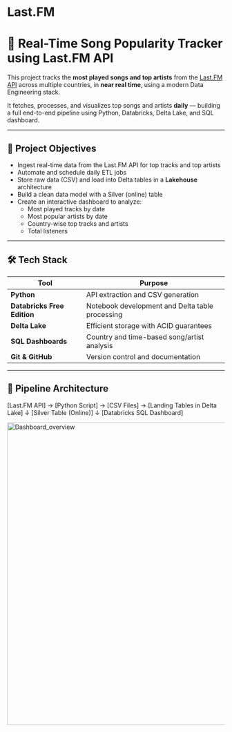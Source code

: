 # Last.FM

# 🎵 Real-Time Song Popularity Tracker using Last.FM API

This project tracks the **most played songs and top artists** from the [Last.FM API](https://www.last.fm/api) across multiple countries, in **near real time**, using a modern Data Engineering stack.

It fetches, processes, and visualizes top songs and artists **daily** — building a full end-to-end pipeline using Python, Databricks, Delta Lake, and SQL dashboard.

---

## 🚀 Project Objectives

- Ingest real-time data from the Last.FM API for top tracks and top artists
- Automate and schedule daily ETL jobs
- Store raw data (CSV) and load into Delta tables in a **Lakehouse** architecture
- Build a clean data model with a Silver (online) table
- Create an interactive dashboard to analyze:
  - Most played tracks by date
  - Most popular artists by date
  - Country-wise top tracks and artists
  - Total listeners

---

## 🛠️ Tech Stack

| Tool | Purpose |
|------|---------|
| **Python** | API extraction and CSV generation |
| **Databricks Free Edition** | Notebook development and Delta table processing |
| **Delta Lake** | Efficient storage with ACID guarantees |
| **SQL Dashboards** | Country and time-based song/artist analysis |
| **Git & GitHub** | Version control and documentation |

---

## 🧩 Pipeline Architecture

[Last.FM API] → [Python Script] → [CSV Files] → [Landing Tables in Delta Lake]
↓
[Silver Table (Online)]
↓
[Databricks SQL Dashboard]

<img width="1466" height="701" alt="Dashboard_overview" src="https://github.com/user-attachments/assets/423885fc-9d62-404f-99f2-b1d72d47c8f9" />

